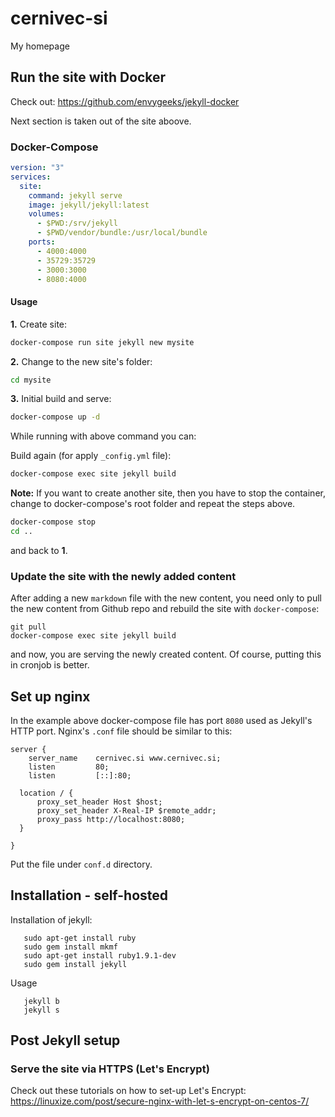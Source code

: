 # cernivec-si
My homepage

## Run the site with Docker 

Check out: https://github.com/envygeeks/jekyll-docker

Next section is taken out of the site aboove.

### Docker-Compose

```yml
version: "3"
services:
  site:
    command: jekyll serve
    image: jekyll/jekyll:latest
    volumes:
      - $PWD:/srv/jekyll
      - $PWD/vendor/bundle:/usr/local/bundle
    ports:
      - 4000:4000
      - 35729:35729
      - 3000:3000
      - 8080:4000
```

#### Usage

**1.** Create site:

```sh
docker-compose run site jekyll new mysite
```

**2.** Change to the new site's folder:

```sh
cd mysite
```

**3.** Initial build and serve:

```sh
docker-compose up -d
```

While running with above command you can:

Build again (for apply `_config.yml` file):
```sh
docker-compose exec site jekyll build
```

**Note:** If you want to create another site, then you have to stop the container, change to docker-compose's root folder and repeat the steps above.

```sh
docker-compose stop
cd ..
```

and back to **1**.

### Update the site with the newly added content

After adding a new `markdown` file with the new content, you need only to pull the new content from Github repo and rebuild the site with `docker-compose`:

```
git pull
docker-compose exec site jekyll build
```

and now, you are serving the newly created content. Of course, putting this in cronjob is better.

## Set up nginx

In the example above docker-compose file has port ```8080``` used as Jekyll's HTTP port. Nginx's ```.conf``` file should be similar to this:

```
server {
    server_name    cernivec.si www.cernivec.si;
    listen         80;
    listen         [::]:80;

  location / {
      proxy_set_header Host $host;
      proxy_set_header X-Real-IP $remote_addr;
      proxy_pass http://localhost:8080;
  }

}
```
Put the file under ```conf.d``` directory.

## Installation - self-hosted

Installation of jekyll:
```
   sudo apt-get install ruby
   sudo gem install mkmf
   sudo apt-get install ruby1.9.1-dev
   sudo gem install jekyll
```
Usage

```
   jekyll b
   jekyll s
```

## Post Jekyll setup

### Serve the site via HTTPS (Let's Encrypt)

Check out these tutorials on how to set-up Let's Encrypt: https://linuxize.com/post/secure-nginx-with-let-s-encrypt-on-centos-7/
